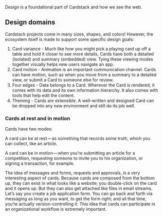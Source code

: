 Design is a foundational part of Cardstack and how we see the web.


## Design domains

Cardstack projects come in many sizes, shapes, and colors!
However, the ecosystem itself is made to support some specific design goals:

1. Card variance - Much like how you might pick a playing card up off a table and hold it closer to see more details, Cards have both a detailed (isolated) and summary (embedded) view. Tying these viewing modes together visually helps new users navigate an app.
2. Card motion - Animation is an important communication channel. Cards can have motion, such as when you move from a summary to a detailed view, or submit a Card to someone else for review.
3. Four edges - Data belongs to a Card. Wherever the Card is rendered, it comes with its data and its own information hierarchy. It also comes with tools that help edit the content.
4. Theming - Cards are extensible. A well-written and designed Card can be dropped into any new environment and still do its job well.

### Cards at rest and in motion

Cards have two modes:

A card can be at rest — as something that records some truth, which you can collect, like an article.

A card can be in motion — when you’re submitting an article for a competition, requesting someone to invite you to his organization, or signing a transaction, for example.

The idea of messages and forms, requests and approvals, is a very interesting aspect of cards. Because cards are composed from the bottom up, they can exist in what looks like a website; you double-click on the card and it opens up. But they can also get attached like files in email streams. Let’s say you create a job application form. You can go back and forth via messaging as long as you want, to get the form right; and all that time, you’re actually version-controlling it. This idea that cards can participate in an organizational workflow is extremely important.

